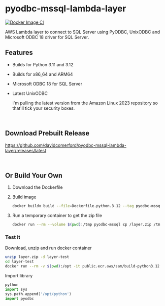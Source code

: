 # pyodbc-mssql-lambda-layer

[![Docker Image CI](https://github.com/davidcomerford/pyodbc-mssql-lambda-layer/actions/workflows/docker-image.yml/badge.svg)](https://github.com/davidcomerford/pyodbc-mssql-lambda-layer/actions/workflows/docker-image.yml)

AWS Lambda layer to connect to SQL Server using PyODBC, UnixODBC and Microsoft ODBC 18 driver for SQL Server.

## Features

- Builds for Python 3.11 and 3.12

- Builds for x86_64 and ARM64

- Microsoft ODBC 18 for SQL Server

- Latest UnixODBC

    I'm pulling the latest version from the Amazon Linux 2023 repository so that'll tick your security boxes.


<br>

## Download Prebuilt Release

https://github.com/davidcomerford/pyodbc-mssql-lambda-layer/releases/latest

<br>

## Or Build Your Own

1. Download the Dockerfile

1. Build image
    ```bash
    docker buildx build --file=Dockerfile.python.3.12 --tag pyodbc-mssql .
    ```
1. Run a temporary container to get the zip file 
    ```bash
    docker run --rm --volume $(pwd):/tmp pyodbc-mssql cp /layer.zip /tmp/
    ```

### Test it

Download, unzip and run docker container

```bash
unzip layer.zip -d layer-test
cd layer-test
docker run --rm -v $(pwd):/opt -it public.ecr.aws/sam/build-python3.12 /bin/bash
```

Import library

```python
python
import sys
sys.path.append('/opt/python')
import pyodbc
```

